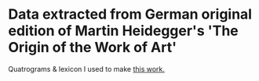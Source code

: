 # Data extracted from German original edition of Martin Heidegger's 'The Origin of the Work of Art'
Quatrograms &amp; lexicon I used to make [this work.](http://youtu.be/7xcXPjtoxX0)
